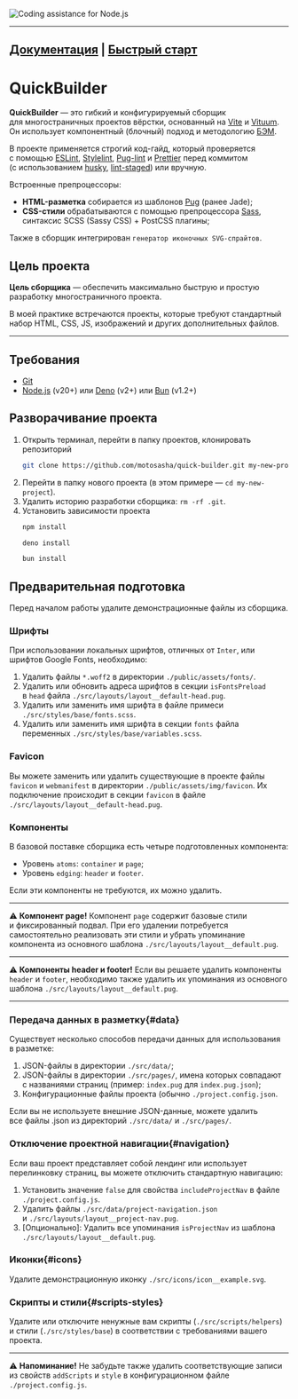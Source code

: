 ![Coding assistance for Node.js](https://ideomotor.me/banner.jpg)

---
[Документация](https://ideomotor.me/quick-builder/) |
[Быстрый старт](https://ideomotor.me/quick-builder/guide/quick-start.html)
---

# QuickBuilder

**QuickBuilder** — это гибкий и конфигурируемый сборщик для многостраничных проектов вёрстки, основанный на [Vite](https://vite.dev/) и [Vituum](https://vituum.dev/). Он использует компонентный (блочный) подход и методологию [БЭМ](https://ru.bem.info/).

В проекте применяется строгий код-гайд, который проверяется с помощью [ESLint](https://eslint.org/), [Stylelint](https://stylelint.io/), [Pug-lint](https://github.com/pugjs/pug-lint) и [Prettier](https://prettier.io/) перед коммитом (с использованием [husky](https://typicode.github.io/husky/), [lint-staged](https://github.com/lint-staged/lint-staged)) или вручную.

Встроенные препроцессоры:
* **HTML-разметка** собирается из шаблонов [Pug](https://pugjs.org) (ранее Jade);
* **CSS-стили** обрабатываются с помощью препроцессора [Sass](https://sass-lang.com/), синтаксис SCSS (Sassy CSS) + PostCSS плагины;

Также в сборщик интегрирован `генератор иконочных SVG-спрайтов`.

## Цель проекта

**Цель сборщика** — обеспечить максимально быструю и простую разработку многостраничного проекта.

В моей практике встречаются проекты, которые требуют стандартный набор HTML, CSS, JS, изображений и других дополнительных файлов.

---

## Требования

* [Git](https://git-scm.com/)
* [Node.js](https://nodejs.org) (v20+) или [Deno](https://deno.com/) (v2+) или [Bun](https://bun.sh/) (v1.2+)

## Разворачивание проекта

1. Открыть терминал, перейти в папку проектов, клонировать репозиторий
   ```sh
   git clone https://github.com/motosasha/quick-builder.git my-new-project
   ```
2. Перейти в папку нового проекта (в этом примере — `cd my-new-project`).
3. Удалить историю разработки сборщика: `rm -rf .git`.
4. Установить зависимости проекта
   ```sh [npm]
   npm install
   ```
   ```sh [deno]
   deno install
   ```
   ```sh [bun]
   bun install
   ```

## Предварительная подготовка

Перед началом работы удалите демонстрационные файлы из сборщика.

### Шрифты

При использовании локальных шрифтов, отличных от `Inter`, или шрифтов Google Fonts, необходимо:

1. Удалить файлы `*.woff2` в директории `./public/assets/fonts/`.
2. Удалить или обновить адреса шрифтов в секции `isFontsPreload` в `head` файла `./src/layouts/layout__default-head.pug`.
3. Удалить или заменить имя шрифта в файле примеси `./src/styles/base/fonts.scss`.
4. Удалить или заменить имя шрифта в секции `fonts` файла переменных `./src/styles/base/variables.scss`.

### Favicon

Вы можете заменить или удалить существующие в проекте файлы `favicon` и `webmanifest` в директории `./public/assets/img/favicon`. Их подключение происходит в секции `favicon` в файле `./src/layouts/layout__default-head.pug`.

### Компоненты

В базовой поставке сборщика есть четыре подготовленных компонента:

* Уровень `atoms`: `container` и `page`;
* Уровень `edging`: `header` и `footer`.

Если эти компоненты не требуются, их можно удалить.

---
⚠️ **Компонент page!** Компонент `page` содержит базовые стили и фиксированный подвал. При его удалении потребуется самостоятельно реализовать эти стили и убрать упоминание компонента из основного шаблона `./src/layouts/layout__default.pug`.

---
⚠️ **Компоненты header и footer!** Если вы решаете удалить компоненты `header` и `footer`, необходимо также удалить их упоминания из основного шаблона `./src/layouts/layout__default.pug`.

---

### Передача данных в разметку{#data}

Существует несколько способов передачи данных для использования в разметке:

1. JSON-файлы в директории `./src/data/`;
2. JSON-файлы в директории `./src/pages/`, имена которых совпадают с названиями страниц (пример: `index.pug` для `index.pug.json`);
3. Конфигурационные файлы проекта (обычно `./project.config.json`.

Если вы не используете внешние JSON-данные, можете удалить все файлы .json из директорий `./src/data/` и `./src/pages/`.

### Отключение проектной навигации{#navigation}

Если ваш проект представляет собой лендинг или использует перелинковку страниц, вы можете отключить стандартную навигацию:

1. Установить значение `false` для свойства `includeProjectNav` в файле `./project.config.js`.
2. Удалить файлы `./src/data/project-navigation.json` и `./src/layouts/layout__project-nav.pug`.
3. [Опционально]: Удалить все упоминания `isProjectNav` из шаблона `./src/layouts/layout__default.pug`.

### Иконки{#icons}

Удалите демонстрационную иконку `./src/icons/icon__example.svg`.

### Скрипты и стили{#scripts-styles}

Удалите или отключите ненужные вам скрипты (`./src/scripts/helpers`) и стили (`./src/styles/base`) в соответствии с требованиями вашего проекта.

---
⚠️ **Напоминание!** Не забудьте также удалить соответствующие записи из свойств `addScripts` и `style` в конфигурационном файле `./project.config.js`.
